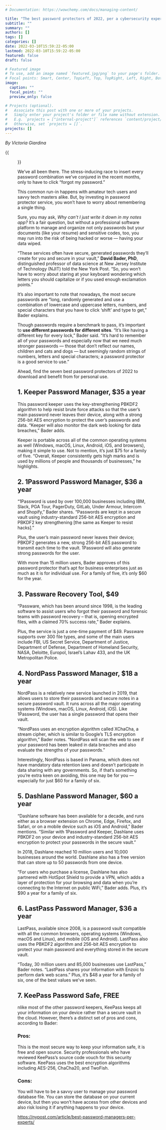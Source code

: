 ```yaml
---
# Documentation: https://wowchemy.com/docs/managing-content/

title: "The best password protectors of 2022, per a cybersecurity expert"
subtitle: ""
summary: ""
authors: []
tags: []
categories: []
date: 2022-03-10T15:59:22-05:00
lastmod: 2022-03-10T15:59:22-05:00
featured: false
draft: false

# Featured image
# To use, add an image named `featured.jpg/png` to your page's folder.
# Focal points: Smart, Center, TopLeft, Top, TopRight, Left, Right, BottomLeft, Bottom, BottomRight.
image:
  caption: ""
  focal_point: ""
  preview_only: false

# Projects (optional).
#   Associate this post with one or more of your projects.
#   Simply enter your project's folder or file name without extension.
#   E.g. `projects = ["internal-project"]` references `content/project/deep-learning/index.md`.
#   Otherwise, set `projects = []`.
projects: []
---
```


*By Victoria Giardina*

{{<figure src="Best-Password-Protectors.jpg" caption="New York Post Composite">}}

We’ve all been there. The stress-inducing race to insert every password combination we’ve conjured in the recent months, only to have to click “forgot my password.”

This common run-in happens with amateur tech users and savvy tech masters alike. But, by investing in password protector service, you won’t have to worry about remembering a single thing.

Sure, you may ask, *Why can’t I just write it down in my notes app?* It’s a fair question, but without a professional software platform to manage and organize not only passwords but your documents (like your resume) and sensitive codes, too, you may run into the risk of being hacked or worse — having your data wiped.

“These services often have secure, generated passwords they’ll create for you and secure in your vault,” **David Bader, PhD**, distinguished professor of data science at New Jersey Institute of Technology (NJIT) told the New York Post. “So, you won’t have to worry about staring at your keyboard wondering which letters you should capitalize or if you used enough exclamation points.”

It’s also important to note that nowadays, the most secure passwords are “long, randomly generated and use a combination of lowercase and uppercase letters, numbers, and special characters that you have to click ‘shift’ and type to get,” Bader explains.

Though passwords require a benchmark to pass, it’s important to **use different passwords for different sites**. “It’s like having a different key for every lock,” Bader said. “It’s hard to remember all of your passwords and especially now that we need much stronger passwords — those that don’t reflect our names, children and cats and dogs — but seemingly random strings of numbers, letters and special characters; a password protector is a good service to use.”

Ahead, find the seven best password protectors of 2022 to download and benefit from for personal use.


## 1. Keeper Password Manager, $35 a year ##

This password keeper uses the key-strengthening PBKDF2 algorithm to help resist brute force attacks so that the user’s main password never leaves their device, along with a strong 256-bit AES encryption to protect the user’s passwords and data. “Keeper will also monitor the dark web looking for data breaches,” Bader adds.

Keeper is portable across all of the common operating systems as well (Windows, macOS, Linux, Android, iOS, and browsers), making it simple to use. Not to mention, it’s just $75 for a family of five. “Overall, Keeper consistently gets high marks and is used by millions of people and thousands of businesses,” he highlights.

## 2. 1Password Password Manager, $36 a year ##

“1Password is used by over 100,000 businesses including IBM, Slack, PGA Tour, PagerDuty, GitLab, Under Armour, Intercom and Shopify,” Bader shares. “Passwords are kept in a secure vault using industry-standard 256-bit AES encryption and PBKDF2 key strengthening [the same as Keeper to resist hacks].”

Plus, the user’s main password never leaves their device; PBKDF2 generates a new, strong 256-bit AES password to transmit each time to the vault. 1Password will also generate strong passwords for the user.

With more than 15 million users, Bader approves of this password protector that’s apt for business enterprises just as much as it is for individual use. For a family of five, it’s only $60 for the year.

## 3. Passware Recovery Tool, $49 ##

“Passware, which has been around since 1998, is the leading software to assist users who forgot their password and forensic teams with password recovery – that is, opening encrypted files, with a claimed 70% success rate,” Bader explains.

Plus, the service is just a one-time payment of $49. Passware supports over 300 file types, and some of the main users include FBI, US Secret Service, Department of Justice, Department of Defense, Department of Homeland Security, NASA, Deloitte, Europol, Israel’s Lahav 433, and the UK Metropolitan Police.

## 4. NordPass Password Manager, $18 a year ##

NordPass is a relatively new service launched in 2019, that allows users to store their passwords and secure notes in a secure password vault. It runs across all the major operating systems (Windows, macOS, Linux, Android, iOS). Like 1Password, the user has a single password that opens their vault.

“NordPass uses an encryption algorithm called XChaCha, a stream cipher, which is similar to Google’s TLS encryption algorithm,” Bader notes. “NordPass will scan the web to see if your password has been leaked in data breaches and also evaluate the strengths of your passwords.”

Interestingly, NordPass is based in Panama, which does not have mandatory data retention laws and doesn’t participate in data sharing with any governments. So, if that’s something you’re extra keen on avoiding, this one may be for you — especially for just $60 for a family of six.

## 5. Dashlane Password Manager, $60 a year ##

“Dashlane software has been available for a decade, and runs either as a browser extension on Chrome, Edge, Firefox, and Safari, or on a mobile device such as iOS and Android,” Bader mentions. “Similar with 1Password and Keeper, Dashlane uses PBKDF2 on your device and industry-standard 256-bit AES encryption to protect your passwords in the secure vault.”

In 2018, Dashlane reached 10 million users and 10,000 businesses around the world. Dashlane also has a free version that can store up to 50 passwords from one device.

“For users who purchase a license, Dashlane has also partnered with HotSpot Shield to provide a VPN, which adds a layer of protection for your browsing and data when you’re connecting to the Internet on public WiFi,” Bader adds. Plus, it’s $90 a year for a family of six.

## 6. LastPass Password Manager, $36 a year ##

LastPass, available since 2008, is a password vault compatible with all the common browsers, operating systems (Windows, macOS and Linux), and mobile (iOS and Android). LastPass also uses the PBKDF2 algorithm and 256-bit AES encryption to protect your main password and everything stored in the secure vault.

“Today, 30 million users and 85,000 businesses use LastPass,” Bader notes. “LastPass shares your information with Enzoic to perform dark web scans.” Plus, it’s $48 a year for a family of six, one of the best values we’ve seen.


## 7. KeePass Password Safe, FREE ##

nlike most of the other password keepers, KeePass keeps all your information on your device rather than a secure vault in the cloud. However, there’s a distinct set of pros and cons, according to Bader:

### Pros: ###

This is the most secure way to keep your information safe, it is free and open source. Security professionals who have reviewed KeePass’s source code vouch for this security software. KeePass uses the best encryption algorithms including AES-256, ChaCha20, and TwoFish.

### Cons: ###

You will have to be a savvy user to manage your password database file. You can store the database on your current device, but then you won’t have access from other devices and also risk losing it if anything happens to your device.

https://nypost.com/article/best-password-managers-per-experts/
